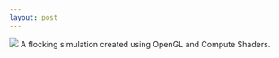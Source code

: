 ```yaml
---
layout: post
---
```

<img src="{{ site.baseurl }}/images/flocking.PNG">
A flocking simulation created using OpenGL and Compute Shaders.